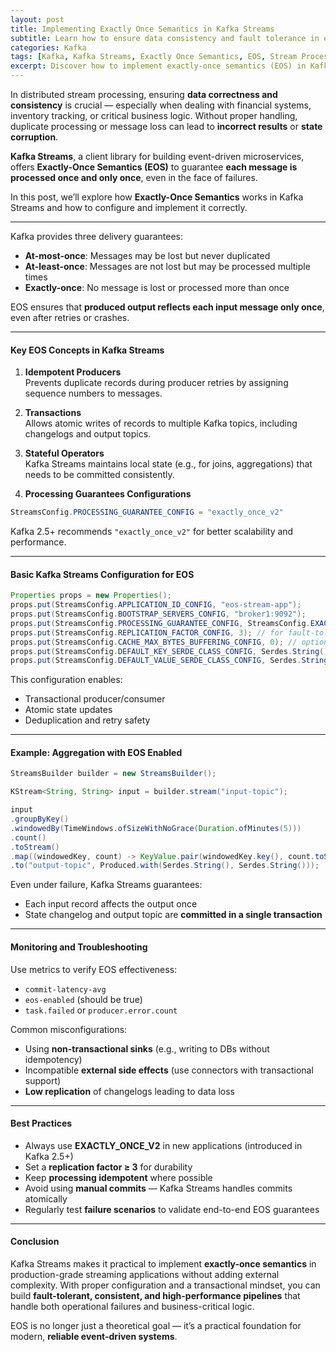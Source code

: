 ```yaml
---
layout: post
title: Implementing Exactly Once Semantics in Kafka Streams
subtitle: Learn how to ensure data consistency and fault tolerance in event-driven applications using Kafka Streams EOS
categories: Kafka
tags: [Kafka, Kafka Streams, Exactly Once Semantics, EOS, Stream Processing, Data Consistency, Real-Time]
excerpt: Discover how to implement exactly-once semantics (EOS) in Kafka Streams to build reliable and consistent stream processing applications. Explore configuration, idempotence, and transactional guarantees.
---
```

In distributed stream processing, ensuring **data correctness and consistency** is crucial — especially when dealing with financial systems, inventory tracking, or critical business logic. Without proper handling, duplicate processing or message loss can lead to **incorrect results** or **state corruption**.

**Kafka Streams**, a client library for building event-driven microservices, offers **Exactly-Once Semantics (EOS)** to guarantee **each message is processed once and only once**, even in the face of failures.

In this post, we’ll explore how **Exactly-Once Semantics** works in Kafka Streams and how to configure and implement it correctly.

---
Kafka provides three delivery guarantees:

- **At-most-once**: Messages may be lost but never duplicated
- **At-least-once**: Messages are not lost but may be processed multiple times
- **Exactly-once**: No message is lost or processed more than once

EOS ensures that **produced output reflects each input message only once**, even after retries or crashes.

---

#### Key EOS Concepts in Kafka Streams

1. **Idempotent Producers**  
   Prevents duplicate records during producer retries by assigning sequence numbers to messages.

2. **Transactions**  
   Allows atomic writes of records to multiple Kafka topics, including changelogs and output topics.

3. **Stateful Operators**  
   Kafka Streams maintains local state (e.g., for joins, aggregations) that needs to be committed consistently.

4. **Processing Guarantees Configurations**

```java
StreamsConfig.PROCESSING_GUARANTEE_CONFIG = "exactly_once_v2"
```

Kafka 2.5+ recommends `"exactly_once_v2"` for better scalability and performance.

---

#### Basic Kafka Streams Configuration for EOS

```java
Properties props = new Properties();
props.put(StreamsConfig.APPLICATION_ID_CONFIG, "eos-stream-app");
props.put(StreamsConfig.BOOTSTRAP_SERVERS_CONFIG, "broker1:9092");
props.put(StreamsConfig.PROCESSING_GUARANTEE_CONFIG, StreamsConfig.EXACTLY_ONCE_V2);
props.put(StreamsConfig.REPLICATION_FACTOR_CONFIG, 3); // for fault-tolerant changelogs
props.put(StreamsConfig.CACHE_MAX_BYTES_BUFFERING_CONFIG, 0); // optional for deterministic output
props.put(StreamsConfig.DEFAULT_KEY_SERDE_CLASS_CONFIG, Serdes.String().getClass());
props.put(StreamsConfig.DEFAULT_VALUE_SERDE_CLASS_CONFIG, Serdes.String().getClass());
```

This configuration enables:
- Transactional producer/consumer
- Atomic state updates
- Deduplication and retry safety

---

#### Example: Aggregation with EOS Enabled

```java
StreamsBuilder builder = new StreamsBuilder();

KStream<String, String> input = builder.stream("input-topic");

input
.groupByKey()
.windowedBy(TimeWindows.ofSizeWithNoGrace(Duration.ofMinutes(5)))
.count()
.toStream()
.map((windowedKey, count) -> KeyValue.pair(windowedKey.key(), count.toString()))
.to("output-topic", Produced.with(Serdes.String(), Serdes.String()));
```

Even under failure, Kafka Streams guarantees:
- Each input record affects the output once
- State changelog and output topic are **committed in a single transaction**

---

#### Monitoring and Troubleshooting

Use metrics to verify EOS effectiveness:

- `commit-latency-avg`
- `eos-enabled` (should be true)
- `task.failed` or `producer.error.count`

Common misconfigurations:
- Using **non-transactional sinks** (e.g., writing to DBs without idempotency)
- Incompatible **external side effects** (use connectors with transactional support)
- **Low replication** of changelogs leading to data loss

---

#### Best Practices

- Always use **EXACTLY_ONCE_V2** in new applications (introduced in Kafka 2.5+)
- Set a **replication factor ≥ 3** for durability
- Keep **processing idempotent** where possible
- Avoid using **manual commits** — Kafka Streams handles commits atomically
- Regularly test **failure scenarios** to validate end-to-end EOS guarantees

---

#### Conclusion

Kafka Streams makes it practical to implement **exactly-once semantics** in production-grade streaming applications without adding external complexity. With proper configuration and a transactional mindset, you can build **fault-tolerant, consistent, and high-performance pipelines** that handle both operational failures and business-critical logic.

EOS is no longer just a theoretical goal — it’s a practical foundation for modern, **reliable event-driven systems**.
